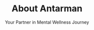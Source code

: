 ---
title: "About Antarman"
subtitle: "Your Partner in Mental Wellness Journey"
section: "header"
order: 1
---